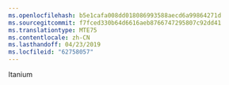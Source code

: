 ```yaml
---
ms.openlocfilehash: b5e1cafa008dd018086993588aecd6a99864271d
ms.sourcegitcommit: f7fced330b64d6616aeb8766747295807c92dd41
ms.translationtype: MTE75
ms.contentlocale: zh-CN
ms.lasthandoff: 04/23/2019
ms.locfileid: "62758057"
---
```

 Itanium 